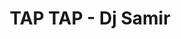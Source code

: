 ---
layout: songs.html
title: TAP TAP - Dj Samir

audio: tap_tap.mp3
photo: tap_tap_visual.png
bodyClass: "home"
---